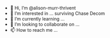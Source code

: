 - 👋 Hi, I’m @alison-murr-thrivent
- 👀 I’m interested in ... surviving Chase Decom
- 🌱 I’m currently learning ... 
- 💞️ I’m looking to collaborate on ...
- 📫 How to reach me ...

<!---
alison-murr-thrivent/alison-murr-thrivent is a ✨ special ✨ repository because its `README.md` (this file) appears on your GitHub profile.
You can click the Preview link to take a look at your changes.
--->
